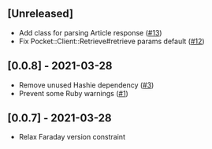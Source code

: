 ## [Unreleased]

- Add class for parsing Article response ([#13](https://github.com/andyw8/pocket-ruby/pull/13))
- Fix Pocket::Client::Retrieve#retrieve params default ([#12](https://github.com/andyw8/pocket-ruby/pull/12))

## [0.0.8] - 2021-03-28

- Remove unused Hashie dependency ([#3](https://github.com/andyw8/pocket-ruby/pull/3))
- Prevent some Ruby warnings ([#1](https://github.com/andyw8/pocket-ruby/pull/1))

## [0.0.7] - 2021-03-28

- Relax Faraday version constraint
